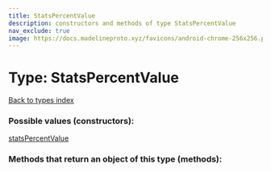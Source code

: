 ```yaml
---
title: StatsPercentValue
description: constructors and methods of type StatsPercentValue
nav_exclude: true
image: https://docs.madelineproto.xyz/favicons/android-chrome-256x256.png
---
```

# Type: StatsPercentValue
[Back to types index](index.html)



### Possible values (constructors):

[statsPercentValue](/API_docs/constructors/statsPercentValue.html)  



### Methods that return an object of this type (methods):



